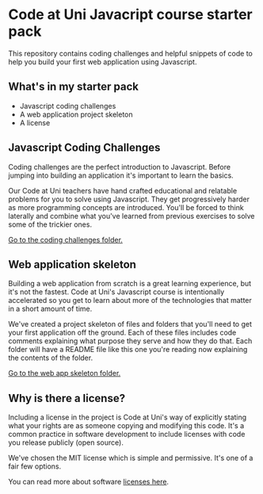 # Code at Uni Javacript course starter pack

This repository contains coding challenges and helpful snippets of code to help you build your first web application using Javascript.

## What's in my starter pack

- Javascript coding challenges
- A web application project skeleton
- A license

## Javascript Coding Challenges

Coding challenges are the perfect introduction to Javascript. Before jumping into building an application it's important to learn the basics.

Our Code at Uni teachers have hand crafted educational and relatable problems for you to solve using Javascript. They get progressively harder as more programming concepts are introduced. You'll be forced to think laterally and combine what you've learned from previous exercises to solve some of the trickier ones.

[Go to the coding challenges folder.](coding-challenges/README.md)

## Web application skeleton

Building a web application from scratch is a great learning experience, but it's not the fastest. Code at Uni's Javascript course is intentionally accelerated so you get to learn about more of the technologies that matter in a short amount of time.

We've created a project skeleton of files and folders that you'll need to get your first application off the ground. Each of these files includes code comments explaining what purpose they serve and how they do that. Each folder will have a README file like this one you're reading now explaining the contents of the folder.

[Go to the web app skeleton folder.](./app/README.md)

## Why is there a license?

Including a license in the project is Code at Uni's way of explicitly stating what your rights are as someone copying and modifying this code. It's a common practice in software development to include licenses with code you release publicly (open source).

We've chosen the MIT license which is simple and permissive. It's one of a fair few options.

You can read more about software [licenses here](https://choosealicense.com).
